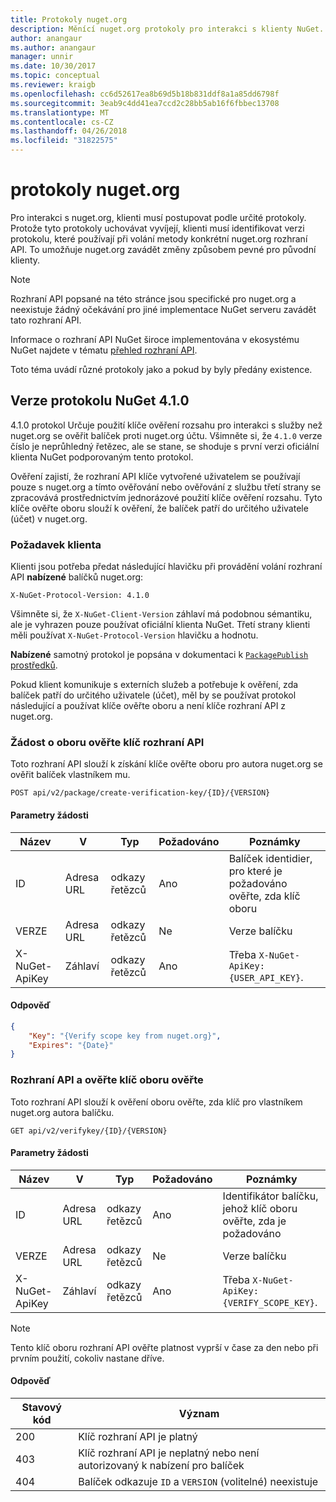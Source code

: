 ```yaml
---
title: Protokoly nuget.org
description: Měnící nuget.org protokoly pro interakci s klienty NuGet.
author: anangaur
ms.author: anangaur
manager: unnir
ms.date: 10/30/2017
ms.topic: conceptual
ms.reviewer: kraigb
ms.openlocfilehash: cc6d52617ea8b69d5b18b831ddf8a1a85dd6798f
ms.sourcegitcommit: 3eab9c4dd41ea7ccd2c28bb5ab16f6fbbec13708
ms.translationtype: MT
ms.contentlocale: cs-CZ
ms.lasthandoff: 04/26/2018
ms.locfileid: "31822575"
---
```

# <a name="nugetorg-protocols"></a>protokoly nuget.org

Pro interakci s nuget.org, klienti musí postupovat podle určité protokoly. Protože tyto protokoly uchovávat vyvíjejí, klienti musí identifikovat verzi protokolu, které používají při volání metody konkrétní nuget.org rozhraní API. To umožňuje nuget.org zavádět změny způsobem pevné pro původní klienty.

> [!Note]
> Rozhraní API popsané na této stránce jsou specifické pro nuget.org a neexistuje žádný očekávání pro jiné implementace NuGet serveru zavádět tato rozhraní API. 

Informace o rozhraní API NuGet široce implementována v ekosystému NuGet najdete v tématu [přehled rozhraní API](overview.md).

Toto téma uvádí různé protokoly jako a pokud by byly předány existence.

## <a name="nuget-protocol-version-410"></a>Verze protokolu NuGet 4.1.0

4.1.0 protokol Určuje použití klíče ověření rozsahu pro interakci s služby než nuget.org se ověřit balíček proti nuget.org účtu. Všimněte si, že `4.1.0` verze číslo je neprůhledný řetězec, ale se stane, se shoduje s první verzi oficiální klienta NuGet podporovaným tento protokol.

Ověření zajistí, že rozhraní API klíče vytvořené uživatelem se používají pouze s nuget.org a tímto ověřování nebo ověřování z službu třetí strany se zpracovává prostřednictvím jednorázové použití klíče ověření rozsahu. Tyto klíče ověřte oboru slouží k ověření, že balíček patří do určitého uživatele (účet) v nuget.org.

### <a name="client-requirement"></a>Požadavek klienta

Klienti jsou potřeba předat následující hlavičku při provádění volání rozhraní API **nabízené** balíčků nuget.org:

    X-NuGet-Protocol-Version: 4.1.0

Všimněte si, že `X-NuGet-Client-Version` záhlaví má podobnou sémantiku, ale je vyhrazen pouze používat oficiální klienta NuGet. Třetí strany klienti měli používat `X-NuGet-Protocol-Version` hlavičku a hodnotu.

**Nabízené** samotný protokol je popsána v dokumentaci k [ `PackagePublish` prostředků](package-publish-resource.md).

Pokud klient komunikuje s externích služeb a potřebuje k ověření, zda balíček patří do určitého uživatele (účet), měl by se používat protokol následující a používat klíče ověřte oboru a není klíče rozhraní API z nuget.org.

### <a name="api-to-request-a-verify-scope-key"></a>Žádost o oboru ověřte klíč rozhraní API

Toto rozhraní API slouží k získání klíče ověřte oboru pro autora nuget.org se ověřit balíček vlastníkem mu.

    POST api/v2/package/create-verification-key/{ID}/{VERSION}

#### <a name="request-parameters"></a>Parametry žádosti

Název           | V     | Typ   | Požadováno | Poznámky
-------------- | ------ | ------ | -------- | -----
ID             | Adresa URL    | odkazy řetězců | Ano      | Balíček identidier, pro které je požadováno ověřte, zda klíč oboru
VERZE        | Adresa URL    | odkazy řetězců | Ne       | Verze balíčku
X-NuGet-ApiKey | Záhlaví | odkazy řetězců | Ano      | Třeba `X-NuGet-ApiKey: {USER_API_KEY}`.

#### <a name="response"></a>Odpověď

```json
{
    "Key": "{Verify scope key from nuget.org}",
    "Expires": "{Date}"
}
```

### <a name="api-to-verify-the-verify-scope-key"></a>Rozhraní API a ověřte klíč oboru ověřte

Toto rozhraní API slouží k ověření oboru ověřte, zda klíč pro vlastníkem nuget.org autora balíčku.

    GET api/v2/verifykey/{ID}/{VERSION}

#### <a name="request-parameters"></a>Parametry žádosti

Název           | V     | Typ   | Požadováno | Poznámky
-------------  | ------ | ------ | -------- | -----
ID             | Adresa URL    | odkazy řetězců | Ano      | Identifikátor balíčku, jehož klíč oboru ověřte, zda je požadováno
VERZE        | Adresa URL    | odkazy řetězců | Ne       | Verze balíčku
X-NuGet-ApiKey | Záhlaví | odkazy řetězců | Ano      | Třeba `X-NuGet-ApiKey: {VERIFY_SCOPE_KEY}`.

> [!Note]
> Tento klíč oboru rozhraní API ověřte platnost vyprší v čase za den nebo při prvním použití, cokoliv nastane dříve.

#### <a name="response"></a>Odpověď

Stavový kód | Význam
----------- | -------
200         | Klíč rozhraní API je platný
403         | Klíč rozhraní API je neplatný nebo není autorizovaný k nabízení pro balíček
404         | Balíček odkazuje `ID` a `VERSION` (volitelné) neexistuje
